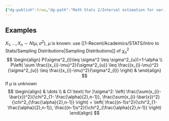 ```yaml
---
{"dg-publish":true,"dg-path":"Math Stats 2/Interval estimation for variances.md","permalink":"/math-stats-2/interval-estimation-for-variances/","created":"2025-02-27T20:01:29.141-05:00","updated":"2025-07-07T17:32:42.454-04:00"}
---
```




## Examples
$X_{1},\dots,X_{n}\sim N(\mu,\sigma^2)$, $\mu$ is known: use [[1-Recent/Academics/STATS/Intro to Stats/Sampling Distributions\|Sampling Distributions]] of $\chi_{n}^2$
$$
\begin{align}
P(\sigma^2_{l}\leq \sigma^2 \leq \sigma^2_{u})=1-\alpha \\
P\left( \sum \frac{(x_{i}-\mu)^2}{\sigma^2_{u}} \leq \frac{(x_{i}-\mu)^2}{\sigma^2_{u}} \leq \frac{(x_{i}-\mu)^2}{\sigma^2_{l}} \right) & 
\end{align}
$$
If $\mu$ is unknown
$$
\begin{align}
 & \dots \\
 & CI \text{ for }\sigma^2: \left( \frac{\sum(x_{i}-\bar{x})^2}{\chi^2_{1- \frac{\alpha}{2},n-1}}, \frac{\sum(x_{i}-\bar{x})^2}{\chi^2_{\frac{\alpha}{2},n-1}} \right) =   \left( \frac{(n-1)s^2}{\chi^2_{1- \frac{\alpha}{2},n-1}}, \frac{(n-1)s^2}{\chi^2_{\frac{\alpha}{2},n-1}} \right) 
\end{align}
$$

